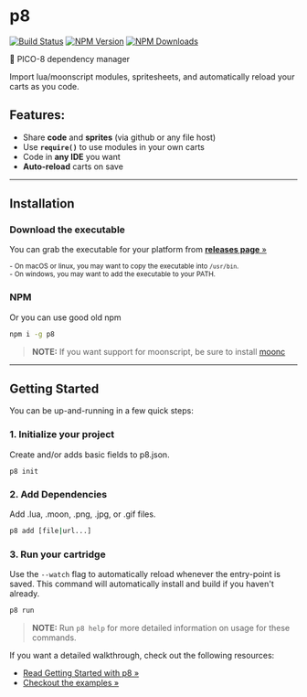# p8

[![Build Status](https://api.travis-ci.org/jozanza/p8.svg?branch=master)](https://travis-ci.org/jozanza/p8)
[![NPM Version](https://img.shields.io/npm/v/p8.svg?style=flat)](https://www.npmjs.org/package/p8)
[![NPM Downloads](https://img.shields.io/npm/dm/p8.svg?style=flat)](https://www.npmjs.org/package/p8)

👾 PICO-8 dependency manager

Import lua/moonscript modules, spritesheets, and automatically reload your carts as you code.

## Features:

- Share **code** and **sprites** (via github or any file host)
- Use **`require()`** to use modules in your own carts
- Code in **any IDE** you want
- **Auto-reload** carts on save

___

## Installation

### Download the executable
You can grab the executable for your platform from [**releases page** &raquo;](./releases)

<sup>- On macOS or linux, you may want to copy the executable into `/usr/bin`.</sup><br />
<sup>- On windows, you may want to add the executable to your PATH.</sup>

### NPM
Or you can use good old npm

```sh
npm i -g p8
```

> **NOTE:** If you want support for moonscript, be sure to install [moonc](http://moonscript.org/#installation)

___

## Getting Started

You can be up-and-running in a few quick steps:

### 1. Initialize your project

Create and/or adds basic fields to p8.json.

```
p8 init
```

### 2. Add Dependencies

Add .lua, .moon, .png, .jpg, or .gif files.

```sh
p8 add [file|url...]
```

### 3. Run your cartridge

Use the `--watch` flag to automatically reload whenever the entry-point is saved. This command will automatically install and build if you haven't already.

```sh
p8 run
```

> **NOTE:** Run `p8 help` for more detailed information on usage for these commands.

If you want a detailed walkthrough, check out the following resources:

- [Read Getting Started with p8 &raquo;](./getting-started.md)
- [Checkout the examples &raquo;](./examples)
